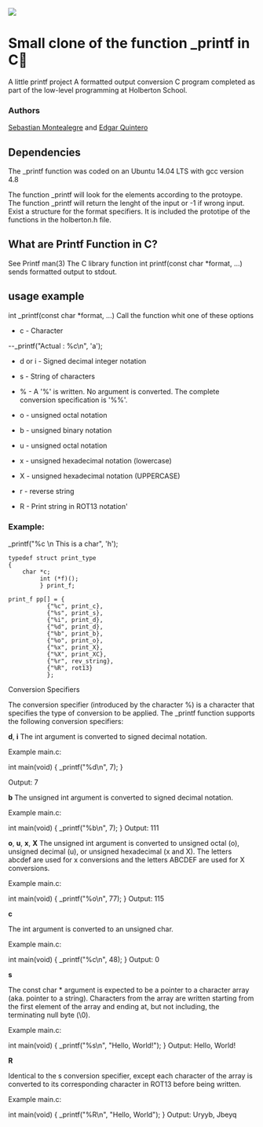 ![](https://uploads-ssl.webflow.com/5b0fe6b5acd20859e6fbac66/5b1641a1e46275621a2b436d_Holberton-Logo-final.png)

# Small clone of the function _printf in C📄

A little printf project
A formatted output conversion C program completed as part of the low-level programming at Holberton School.

### Authors

[Sebastian Montealegre](https://github.com/SebastianCalle) and
[Edgar Quintero](https://github.com/alzheimeer)

## Dependencies
The _printf function was coded on an Ubuntu 14.04 LTS with gcc version 4.8

The function _printf will look for the elements according to the protoype.
The function _printf will return the lenght of the input or -1 if wrong input.
Exist a structure for the format specifiers.
It is included the prototipe of the functions in the holberton.h file.

## What are Printf Function in C?
See Printf man(3)
The C library function int printf(const char *format, ...) sends formatted output to stdout.

## usage example
int _printf(const char *format, ...)
Call the function whit one of these options

- c - Character

--_printf("Actual     : %c\n", 'a');

- d or i - Signed decimal integer notation

- s - String of characters

- % - A '%' is written. No argument is converted. The complete conversion specification is '%%'.

- o - unsigned octal notation

- b - unsigned binary notation

- u - unsigned octal notation

- x - unsigned hexadecimal notation (lowercase)

- X - unsigned hexadecimal notation (UPPERCASE)

- r - reverse string

- R - Print string in ROT13 notation'

###  Example:

_printf("%c \n This is a char", 'h');

```struct  is the basis for selecting the parameter entered
typedef struct print_type
{
	char *c;
	     int (*f)();
	     } print_f;

print_f pp[] = {
	       {"%c", print_c},
	       {"%s", print_s},
	       {"%i", print_d},
	       {"%d", print_d},
	       {"%b", print_b},
	       {"%o", print_o},
	       {"%x", print_X},
	       {"%X", print_XC},
	       {"%r", rev_string},
	       {"%R", rot13}
	       };

```

Conversion Specifiers

The conversion specifier (introduced by the character %) is a character that specifies the type of conversion to be applied. 
The _printf function supports the following conversion specifiers:

**d**, **i**
The int argument is converted to signed decimal notation.

Example main.c:

int main(void)
{
    _printf("%d\n", 7);
}

Output: 7

**b**
The unsigned int argument is converted to signed decimal notation.

Example main.c:

int main(void)
{
    _printf("%b\n", 7);
}
Output: 111

**o**, **u**, **x**, **X**
The unsigned int argument is converted to unsigned octal (o), unsigned decimal (u), or unsigned hexadecimal (x and X). The letters abcdef are used for x conversions and the letters ABCDEF are used for X conversions.

Example main.c:

int main(void)
{
    _printf("%o\n", 77);
}
Output: 115

**c**

The int argument is converted to an unsigned char.

Example main.c:

int main(void)
{
    _printf("%c\n", 48);
}
Output: 0

**s**

The const char * argument is expected to be a pointer to a character array (aka. pointer to a string). Characters from the array are written starting from the first element of the array and ending at, but not including, the terminating null byte (\0).

Example main.c:

int main(void)
{
    _printf("%s\n", "Hello, World!");
}
Output: Hello, World!

**R**

Identical to the s conversion specifier, except each character of the array is converted to its corresponding character in ROT13 before being written.

Example main.c:

int main(void)
{
    _printf("%R\n", "Hello, World");
}
Output: Uryyb, Jbeyq

